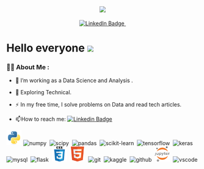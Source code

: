 <div id="header" align="center">
  <img src="https://media.giphy.com/media/l46Cy1rHbQ92uuLXa/giphy.gif"/>
</div>
<br>
<div id="badges"  align="center">
  <a href="https://www.linkedin.com/in/mostafa-k-12553120a/">
    <img src="https://img.shields.io/badge/LinkedIn-blue?style=for-the-badge&logo=linkedin&logoColor=white" alt="LinkedIn Badge"/>
  </a>
  <img src="https://komarev.com/ghpvc/?username=your-github-username&style=flat-square&color=blue" alt=""/>
</div>
<h1>
  Hello everyone
  <img src="https://media.giphy.com/media/hvRJCLFzcasrR4ia7z/giphy.gif" width="30px"/>
</h1>


### :man_technologist: About Me :

- :telescope: I’m working as a Data Science and Analysis .

- :seedling: Exploring Technical.

- :zap: In my free time, I solve problems on Data and read tech articles.

- :mailbox:How to reach me: [![Linkedin Badge](https://img.shields.io/badge/-kakbar-blue?style=flat&logo=Linkedin&logoColor=white)](https://www.linkedin.com/in/mostafa-k-12553120a/)



<div>
  <img src="https://github.com/devicons/devicon/blob/master/icons/python/python-original.svg" title="Python" alt="Python" width="40" height="40"/> 
  <img src="https://cdn.jsdelivr.net/gh/devicons/devicon/icons/numpy/numpy-original.svg" title="numpy" alt="numpy" width="40" height="40"/>&nbsp;
  <img src="https://github.com/valohai/ml-logos/blob/master/scipy.svg" title="scipy" alt="scipy" width="40" height="40"/>&nbsp;
  <img src="https://cdn.jsdelivr.net/gh/devicons/devicon/icons/pandas/pandas-original-wordmark.svg" title="pandas" alt="pandas" width="40" height="40"/>&nbsp;
  <img src="https://github.com/valohai/ml-logos/blob/master/scikit-learn.svg" title="scikit-learn" alt="scikit-learn" width="40" height="40"/>&nbsp;
  <img src="https://cdn.jsdelivr.net/gh/devicons/devicon/icons/tensorflow/tensorflow-original.svg" title="tensorflow" alt="tensorflow" width="40" height="40"/>&nbsp;
  <img src="https://github.com/valohai/ml-logos/blob/master/keras.svg" title="keras" alt="keras" width="40" height="40"/>&nbsp;
  <img src="https://cdn.jsdelivr.net/gh/devicons/devicon/icons/mysql/mysql-original-wordmark.svg" title="mysql" alt="mysql" width="40" height="40"/>&nbsp;
  <img src="https://cdn.jsdelivr.net/gh/devicons/devicon/icons/flask/flask-original-wordmark.svg" title="flask" alt="flask" width="40" height="40"/>&nbsp;
  <img src="https://github.com/devicons/devicon/blob/master/icons/css3/css3-original-wordmark.svg" title="css3" alt="css3" width="40" height="40"/>&nbsp;
  <img src="https://github.com/devicons/devicon/blob/master/icons/html5/html5-original.svg" title="HTML5" alt="HTML" width="40" height="40"/>&nbsp;
  <img src="https://cdn.jsdelivr.net/gh/devicons/devicon/icons/git/git-plain.svg" title="git" alt="git" width="40" height="40"/>&nbsp;
  <img src="https://cdn.jsdelivr.net/gh/devicons/devicon/icons/kaggle/kaggle-original-wordmark.svg" title="kaggle" alt="kaggle" width="40" height="40"/>&nbsp;
  <img src="https://cdn.jsdelivr.net/gh/devicons/devicon/icons/github/github-original.svg" title="github" alt="github" width="40" height="40"/>&nbsp;
  <img src="https://github.com/devicons/devicon/blob/master/icons/jupyter/jupyter-original-wordmark.svg" title="jupyter" alt="jupyter" width="40" height="40"/>&nbsp;
  <img src="https://cdn.jsdelivr.net/gh/devicons/devicon/icons/vscode/vscode-original.svg" title="vscode" alt="vscode" width="40" height="40"/>&nbsp;
</div>
